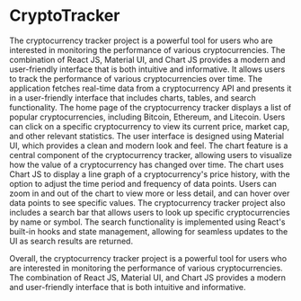 # CryptoTracker
The cryptocurrency tracker project is a powerful tool for users who are interested in monitoring the performance of various cryptocurrencies.
The combination of React JS, Material UI, and Chart JS provides a modern and user-friendly interface that is both intuitive and informative.
It allows users to track the performance of various cryptocurrencies over time. The application fetches real-time data from a cryptocurrency API and presents it in a user-friendly interface that includes charts, tables, and search functionality.
The home page of the cryptocurrency tracker displays a list of popular cryptocurrencies, including Bitcoin, Ethereum, and Litecoin.
Users can click on a specific cryptocurrency to view its current price, market cap, and other relevant statistics.
The user interface is designed using Material UI, which provides a clean and modern look and feel.
The chart feature is a central component of the cryptocurrency tracker, allowing users to visualize how the value of a cryptocurrency has changed over time.
The chart uses Chart JS to display a line graph of a cryptocurrency's price history, with the option to adjust the time period and frequency of data points.
Users can zoom in and out of the chart to view more or less detail, and can hover over data points to see specific values.
The cryptocurrency tracker project also includes a search bar that allows users to look up specific cryptocurrencies by name or symbol.
The search functionality is implemented using React's built-in hooks and state management, allowing for seamless updates to the UI as search results are returned.

Overall, the cryptocurrency tracker project is a powerful tool for users who are interested in monitoring the performance of various cryptocurrencies. The combination of React JS, Material UI, and Chart JS provides a modern and user-friendly interface that is both intuitive and informative.
